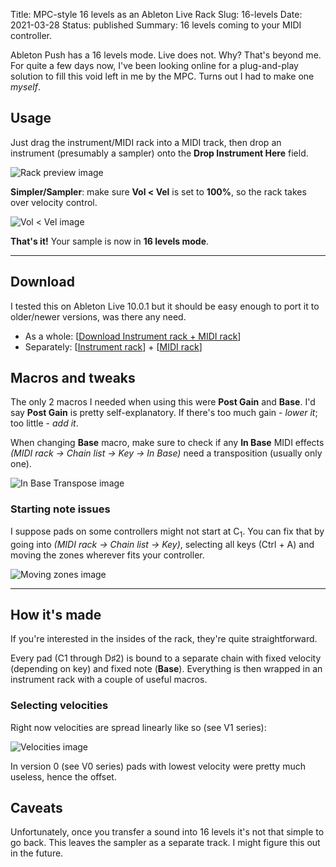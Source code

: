 Title: MPC-style 16 levels as an Ableton Live Rack
Slug: 16-levels
Date: 2021-03-28
Status: published
Summary: 16 levels coming to your MIDI controller.

Ableton Push has a 16 levels mode. Live does not. Why? That's beyond me. For quite a few days now, I've been looking online for a plug-and-play solution to fill this void left in me by the MPC. Turns out I had to make one *myself*.

## Usage

Just drag the instrument/MIDI rack into a MIDI track, then drop an instrument (presumably a sampler) onto the **Drop Instrument Here** field.

![Rack preview image][rack_preview]

**Simpler/Sampler**: make sure **Vol < Vel** is set to **100%**, so the rack takes over velocity control.

![Vol < Vel image][vol_vel]

**That's it!** Your sample is now in **16 levels mode**.

---

## Download

I tested this on Ableton Live 10.0.1 but it should be easy enough to port it to older/newer versions, was there any need.

- As a whole: \[[Download Instrument rack + MIDI rack][pack_download]\]
- Separately: \[[Instrument rack][instrument_download]\] + \[[MIDI rack][midi_download]\]

## Macros and tweaks

The only 2 macros I needed when using this were **Post Gain** and **Base**. I'd say **Post Gain** is pretty self-explanatory. If there's too much gain - *lower it*; too little - *add it*.

When changing **Base** macro, make sure to check if any **In Base** MIDI effects
*(MIDI rack -> Chain list -> Key -> In Base)* need a transposition (usually only one).

![In Base Transpose image][in_base_transpose]

### Starting note issues

I suppose pads on some controllers might not start at C<sub>1</sub>. You can fix that by going into *(MIDI rack -> Chain list -> Key)*, selecting all keys (Ctrl + A) and moving the zones wherever fits your controller.

![Moving zones image][moving_zones]

---

## How it's made

If you're interested in the insides of the rack, they're quite straightforward.

Every pad (C1 through D♯2) is bound to a separate chain with fixed velocity (depending on key) and fixed note (**Base**). Everything is then wrapped in an instrument rack with a couple of useful macros.

### Selecting velocities

Right now velocities are spread linearly like so (see V1 series):

![Velocities image][velocity_per_pad]

In version 0 (see V0 series) pads with lowest velocity were pretty much useless, hence the offset.

## Caveats

Unfortunately, once you transfer a sound into 16 levels it's not that simple to go back. This leaves the sampler as a separate track. I might figure this out in the future.


[pack_download]: {static}/files/16-levels/16-levels-pack.zip
[instrument_download]: {static}/files/16-levels/16-levels-linear-Instrument-rack.adg
[midi_download]: {static}/files/16-levels/16-levels-linear-MIDI-rack.adg
[xlsx_download]: {static}/files/16-levels/16-levels.xlsx
[velocity_per_pad]: {static}/images/16-levels/velocity_per_pad.png
[rack_preview]: {static}/images/16-levels/rack_preview.png
[vol_vel]: {static}/images/16-levels/vol_vel.png
[in_base_transpose]: {static}/images/16-levels/in_base_transpose.png
[moving_zones]: {static}/images/16-levels/moving_zones.png

